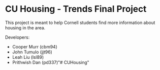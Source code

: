 # CU Housing - Trends Final Project

This project is meant to help Cornell students find more information about housing in the area.

Developers:
- Cooper Murr (cbm94)
- John Tumulo (jjt96)
- Leah Liu (lsl89)
- Prithwish Dan (pd337)"# CUHousing" 
